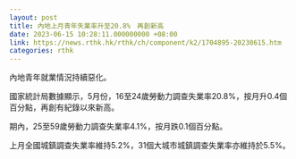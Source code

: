 ```yaml
---
layout: post
title: 內地上月青年失業率升至20.8%　再創新高
date: 2023-06-15 10:28:11.000000000 +08:00
link: https://news.rthk.hk/rthk/ch/component/k2/1704895-20230615.htm
categories: rthk
---
```


內地青年就業情況持續惡化。

國家統計局數據顯示，5月份，16至24歲勞動力調查失業率20.8%，按月升0.4個百分點，再創有紀錄以來新高。

期內，25至59歲勞動力調查失業率4.1%，按月跌0.1個百分點。

上月全國城鎮調查失業率維持5.2%，31個大城市城鎮調查失業率亦維持於5.5%。
